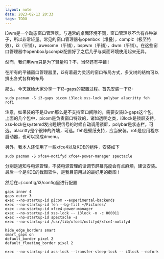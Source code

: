 ```yaml
---
layout: note
date: 2023-02-13 20:33
tags: TODO
---
```


i3wm是一个动态窗口管理器。与通常的桌面环境不同，窗口管理器不含有各种轮子，所以非常轻量。常见的窗口管理器有openbox（堆叠），compiz（极至特效），i3（平铺），awesome（平铺），bspwm（平铺），dwm（平铺）。在这些窗口管理器中openbox与compiz配置好了之后几乎与桌面环境使用起来无异。

然而，我们用wm只是为了轻量吗？不，当然还有平铺！

在所有的平铺窗口管理器里，i3有着最为灵活的窗口布局方式，多叉树的结构可以排出各式各样的布局

那么，今天就给大家分享一下i3-gaps的配置过程。首先安装一下i3:

```
sudo pacman -S i3-gaps picom i3lock xss-lock polybar alacritty feh rofi
```

注意，如果装的不是i3wm那么是不支持窗口间隙的，需要安装i3-gaps这个包。上面的几个包中，picom是负责窗口特效的，诸如透明之类，i3lock是锁屏支持，xss-lock在systemd发出睡眠信号的时候自动调用锁屏，polybar是状态栏，可选。alacritty是个很棒的终端，可选。feh是壁纸支持，应当安装。rofi是应用程序启动器，也可以换成dmenu。

另外，我本人还使用了一些xfce4以及KDE的组件，安装如下

```
sudo pacman -S xfce4-notifyd xfce4-power-manager spectacle
```

分别是通知与电源管理，不装电源管理的话调节屏幕亮度会有点麻烦，建议安装。最后一个是KDE的截图软件，是我目前用过的最好用的截图！

然后在~/.config/i3/config里进行配置

```
gaps inner 4
gaps outer 3
exec --no-startup-id picom --experimental-backends
exec --no-startup-id feh --bg-fill ~/Pictures/
exec --no-startup-id xfce4-power-manager
exec --no-startup-id xss-lock -- i3lock -n -c 000011
exec --no-startup-id spectacle -s
exec --no-startup-id /usr/lib/xfce4/notifyd/xfce4-notifyd

hide_edge_borders smart
smart_gaps on
default_border pixel 2
default_floating_border pixel 2

exec --no-startup-id xss-lock --transfer-sleep-lock -- i3lock --nofork
```
